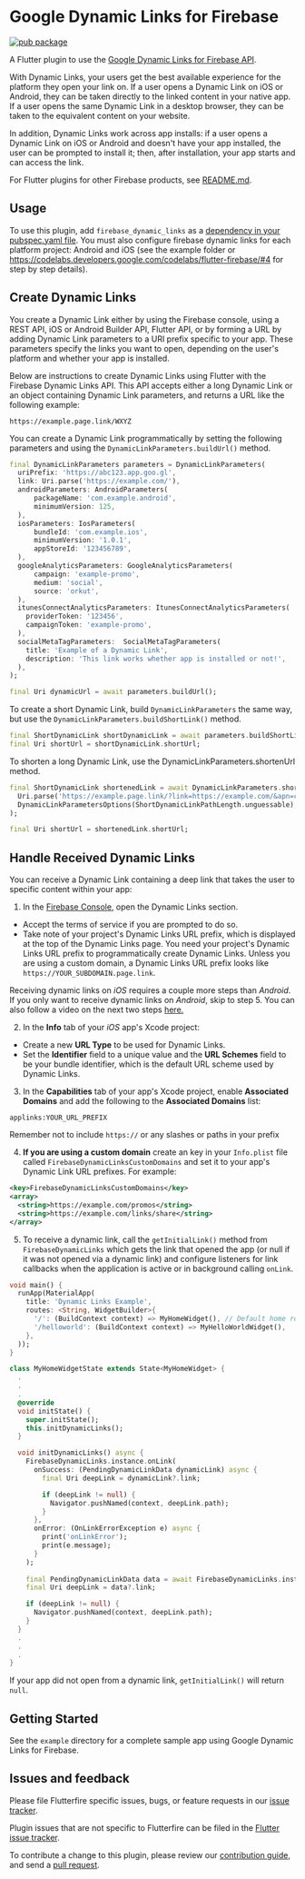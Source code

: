 # Google Dynamic Links for Firebase

[![pub package](https://img.shields.io/pub/v/firebase_dynamic_links.svg)](https://pub.dartlang.org/packages/firebase_dynamic_links)

A Flutter plugin to use the [Google Dynamic Links for Firebase API](https://firebase.google.com/docs/dynamic-links/).

With Dynamic Links, your users get the best available experience for the platform they open your link on. If a user opens a Dynamic Link on iOS or Android, they can be taken directly to the linked content in your native app. If a user opens the same Dynamic Link in a desktop browser, they can be taken to the equivalent content on your website.

In addition, Dynamic Links work across app installs: if a user opens a Dynamic Link on iOS or Android and doesn't have your app installed, the user can be prompted to install it; then, after installation, your app starts and can access the link.

For Flutter plugins for other Firebase products, see [README.md](https://github.com/FirebaseExtended/flutterfire/blob/master/README.md).

## Usage

To use this plugin, add `firebase_dynamic_links` as a [dependency in your pubspec.yaml file](https://flutter.io/platform-plugins/). You must also configure firebase dynamic links for each platform project: Android and iOS (see the example folder or https://codelabs.developers.google.com/codelabs/flutter-firebase/#4 for step by step details).

## Create Dynamic Links

You create a Dynamic Link either by using the Firebase console, using a REST API, iOS or Android Builder API, Flutter API, or by forming a URL by adding Dynamic Link parameters to a URI prefix specific to your app. These parameters specify the links you want to open, depending on the user's platform and whether your app is installed.

Below are instructions to create Dynamic Links using Flutter with the Firebase Dynamic Links API. This API accepts either a long Dynamic Link or an object containing Dynamic Link parameters, and returns a URL like the following example:

```
https://example.page.link/WXYZ
```

You can create a Dynamic Link programmatically by setting the following parameters and using the `DynamicLinkParameters.buildUrl()` method.

```dart
final DynamicLinkParameters parameters = DynamicLinkParameters(
  uriPrefix: 'https://abc123.app.goo.gl',
  link: Uri.parse('https://example.com/'),
  androidParameters: AndroidParameters(
      packageName: 'com.example.android',
      minimumVersion: 125,
  ),
  iosParameters: IosParameters(
      bundleId: 'com.example.ios',
      minimumVersion: '1.0.1',
      appStoreId: '123456789',
  ),
  googleAnalyticsParameters: GoogleAnalyticsParameters(
      campaign: 'example-promo',
      medium: 'social',
      source: 'orkut',
  ),
  itunesConnectAnalyticsParameters: ItunesConnectAnalyticsParameters(
    providerToken: '123456',
    campaignToken: 'example-promo',
  ),
  socialMetaTagParameters:  SocialMetaTagParameters(
    title: 'Example of a Dynamic Link',
    description: 'This link works whether app is installed or not!',
  ),
);

final Uri dynamicUrl = await parameters.buildUrl();
```

To create a short Dynamic Link, build `DynamicLinkParameters` the same way, but use the `DynamicLinkParameters.buildShortLink()` method.

```dart
final ShortDynamicLink shortDynamicLink = await parameters.buildShortLink();
final Uri shortUrl = shortDynamicLink.shortUrl;
```

To shorten a long Dynamic Link, use the DynamicLinkParameters.shortenUrl method.

```dart
final ShortDynamicLink shortenedLink = await DynamicLinkParameters.shortenUrl(
  Uri.parse('https://example.page.link/?link=https://example.com/&apn=com.example.android&ibn=com.example.ios'),
  DynamicLinkParametersOptions(ShortDynamicLinkPathLength.unguessable),
);

final Uri shortUrl = shortenedLink.shortUrl;
```

## Handle Received Dynamic Links

You can receive a Dynamic Link containing a deep link that takes the user to specific content within your app:

1. In the [Firebase Console](https://console.firebase.google.com), open the Dynamic Links section.
  - Accept the terms of service if you are prompted to do so.
  - Take note of your project's Dynamic Links URL prefix, which is displayed at the top of the Dynamic Links page. You need your project's Dynamic Links URL prefix to programmatically create Dynamic Links. Unless you are using a custom domain, a Dynamic Links URL prefix looks like `https://YOUR_SUBDOMAIN.page.link`.

Receiving dynamic links on *iOS* requires a couple more steps than *Android*. If you only want to receive dynamic links on *Android*, skip to step 5. You can also follow a video on the next two steps [here.](https://youtu.be/KLBjAg6HvG0?t=60)

2. In the **Info** tab of your *iOS* app's Xcode project:
  - Create a new **URL Type** to be used for Dynamic Links.
  - Set the **Identifier** field to a unique value and the **URL Schemes** field to be your bundle identifier, which is the default URL scheme used by Dynamic Links.

3. In the **Capabilities** tab of your app's Xcode project, enable **Associated Domains** and add the following to the **Associated Domains** list:

```
applinks:YOUR_URL_PREFIX
```

Remember not to include `https://` or any slashes or paths in your prefix

4. **If you are using a custom domain** create an key in your `Info.plist` file called `FirebaseDynamicLinksCustomDomains` and set it to your app's Dynamic Link URL prefixes. For example:

```xml
<key>FirebaseDynamicLinksCustomDomains</key>
<array>
  <string>https://example.com/promos</string>
  <string>https://example.com/links/share</string>
</array>
```

5. To receive a dynamic link, call the `getInitialLink()` method from `FirebaseDynamicLinks` which gets the link that opened the app (or null if it was not opened via a dynamic link)
and configure listeners for link callbacks when the application is active or in background calling `onLink`.

```dart
void main() {
  runApp(MaterialApp(
    title: 'Dynamic Links Example',
    routes: <String, WidgetBuilder>{
      '/': (BuildContext context) => MyHomeWidget(), // Default home route
      '/helloworld': (BuildContext context) => MyHelloWorldWidget(),
    },
  ));
}

class MyHomeWidgetState extends State<MyHomeWidget> {
  .
  .
  .
  @override
  void initState() {
    super.initState();
    this.initDynamicLinks();
  }

  void initDynamicLinks() async {
    FirebaseDynamicLinks.instance.onLink(
      onSuccess: (PendingDynamicLinkData dynamicLink) async {
        final Uri deepLink = dynamicLink?.link;

        if (deepLink != null) {
          Navigator.pushNamed(context, deepLink.path);
        }
      },
      onError: (OnLinkErrorException e) async {
        print('onLinkError');
        print(e.message);
      }
    );
    
    final PendingDynamicLinkData data = await FirebaseDynamicLinks.instance.getInitialLink();
    final Uri deepLink = data?.link;

    if (deepLink != null) {
      Navigator.pushNamed(context, deepLink.path);
    }
  }
  .
  .
  .
}
```

If your app did not open from a dynamic link, `getInitialLink()` will return `null`.

## Getting Started

See the `example` directory for a complete sample app using Google Dynamic Links for Firebase.

## Issues and feedback

Please file Flutterfire specific issues, bugs, or feature requests in our [issue tracker](https://github.com/FirebaseExtended/flutterfire/issues/new).

Plugin issues that are not specific to Flutterfire can be filed in the [Flutter issue tracker](https://github.com/flutter/flutter/issues/new).

To contribute a change to this plugin,
please review our [contribution guide](https://github.com/FirebaseExtended/flutterfire/blob/master/CONTRIBUTING.md),
and send a [pull request](https://github.com/FirebaseExtended/flutterfire/pulls).
